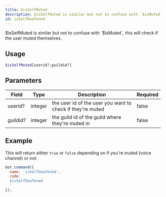 ```yaml
---
title: $isSelfMuted 
description: $isSelfMuted is similar but not to confuse with `$isMuted`, this will check if the user muted themselves.
id: isSelfDeafened
---
```


$isSelfMuted is similar but not to confuse with `$isMuted`, this will check if the user muted themselves.

## Usage

```php
$isSelfMuted[userid?;guildid?]
```

## Parameters 


| Field    | Type    | Description                                                | Required |
| -------- | ------- | ---------------------------------------------------------- | -------- |
| userid?  | integer | the user id of the user you want to check if they're muted | false       |
| guildid? | integer | the guild id of the guild where they're muted in           | false       |


## Example

This will return either `true` or `false` depending on if you're muted (voice channel) or not:

```javascript
bot.command({
  name: 'isSelfDeafened',
  code: `
  $isSelfDeafened
  `
});
```
